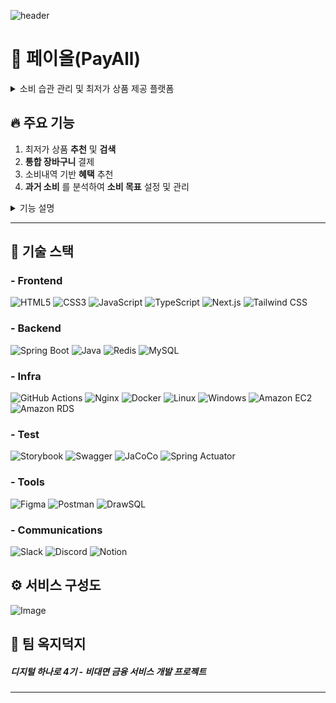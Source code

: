 ![header](https://capsule-render.vercel.app/api?type=waving&height=200&color=0:333333,100:8a8a8a&text=PayAll&fontSize=70&textBg=false&descAlignY=60&descAlign=50&animation=fadeIn&fontAlignY=40)

# 💸 페이올(PayAll)
<details>
<summary>소비 습관 관리 및 최저가 상품 제공 플랫폼</summary>
     
![Image](https://github.com/user-attachments/assets/b3b7da3e-f451-4135-ac76-995abb5f5d2b)
</details>




## 🔥 주요 기능

1. 최저가 상품 __추천__ 및 __검색__
2. __통합 장바구니__ 결제
3. 소비내역 기반 __혜택__ 추천
4. __과거 소비__ 를 분석하여 __소비 목표__ 설정 및 관리

<details>
<summary>기능 설명</summary>

![Image](https://github.com/user-attachments/assets/4bde038f-d5e8-409a-a86d-7af0632a70c8)

![Image](https://github.com/user-attachments/assets/eb4c94d0-8878-49ef-801e-9108e5f250d1)

![Image](https://github.com/user-attachments/assets/01d044f4-6746-4fa3-ac69-264b1000582b)

![Image](https://github.com/user-attachments/assets/f138535f-0615-4b34-87e1-7c31ad60a608)

![Image](https://github.com/user-attachments/assets/cc32d322-4543-432f-adc3-a9e49999b358)

![Image](https://github.com/user-attachments/assets/202b6d44-44d3-485b-8361-02bb36f79c0d)

![Image](https://github.com/user-attachments/assets/9f4c88c7-3ffc-484d-a0ac-decde2e611f0)

![Image](https://github.com/user-attachments/assets/e70f140f-7beb-40a7-8d12-1f9dc953e433)

![Image](https://github.com/user-attachments/assets/78d14cc7-5330-40f0-b20a-6b1b4e0d4959)

![Image](https://github.com/user-attachments/assets/76828927-62b5-49ac-b194-87dc3747a0b1)

![Image](https://github.com/user-attachments/assets/1db6e8a5-665e-454f-8a57-d3d518bf227f)

![Image](https://github.com/user-attachments/assets/0fe8b8ab-26b7-4e0d-ab4b-d66356a33059)

![Image](https://github.com/user-attachments/assets/3ab0e011-d98b-4d86-a0ac-81ae6783adfc)

![Image](https://github.com/user-attachments/assets/be2b0e13-ba25-4fb9-9d57-9a586bc9f7d4)

![Image](https://github.com/user-attachments/assets/48392fda-afd0-4534-a3d8-ed7a4711310f)

![Image](https://github.com/user-attachments/assets/173ef75b-1880-42d6-805f-478ba67c5b1b)

![Image](https://github.com/user-attachments/assets/3f15f508-ddb2-44c6-8336-1ae1fd528dc1)

</details>

---

## 🚀 기술 스택

### - Frontend

![HTML5](https://img.shields.io/badge/HTML5-E34F26?style=flat-square&logo=html5&logoColor=white) 
![CSS3](https://img.shields.io/badge/CSS3-1572B6?style=flat-square&logo=css3&logoColor=white) 
![JavaScript](https://img.shields.io/badge/JavaScript-F7DF1E?style=flat-square&logo=javascript&logoColor=black) 
![TypeScript](https://img.shields.io/badge/TypeScript-3178C6?style=flat-square&logo=typescript&logoColor=white) 
![Next.js](https://img.shields.io/badge/Next.js-000000?style=flat-square&logo=next.js&logoColor=white) 
![Tailwind CSS](https://img.shields.io/badge/TailwindCSS-06B6D4?style=flat-square&logo=tailwindcss&logoColor=white) 

### - Backend
     
![Spring Boot](https://img.shields.io/badge/Spring_Boot-6DB33F?style=flat-square&logo=springboot&logoColor=white) 
![Java](https://img.shields.io/badge/Java-007396?style=flat-square&logo=java&logoColor=white) 
![Redis](https://img.shields.io/badge/Redis-DC382D?style=flat-square&logo=redis&logoColor=white) 
![MySQL](https://img.shields.io/badge/MySQL-4479A1?style=flat-square&logo=mysql&logoColor=white)  

### - Infra
      
![GitHub Actions](https://img.shields.io/badge/GitHub_Actions-2088FF?style=flat-square&logo=githubactions&logoColor=white) 
![Nginx](https://img.shields.io/badge/Nginx-009639?style=flat-square&logo=nginx&logoColor=white) 
![Docker](https://img.shields.io/badge/Docker-2496ED?style=flat-square&logo=docker&logoColor=white) 
![Linux](https://img.shields.io/badge/Linux-FCC624?style=flat-square&logo=linux&logoColor=black)
![Windows](https://img.shields.io/badge/Windows-0078D6?style=flat-square&logo=windows&logoColor=white)
![Amazon EC2](https://img.shields.io/badge/Amazon_EC2-F8991D?style=flat-square&logo=amazonec2&logoColor=white) 
![Amazon RDS](https://img.shields.io/badge/Amazon_RDS-527FFF?style=flat-square&logo=amazonrds&logoColor=white)  

### - Test
 
![Storybook](https://img.shields.io/badge/Storybook-FF4785?style=flat-square&logo=storybook&logoColor=white) 
![Swagger](https://img.shields.io/badge/Swagger-85EA2D?style=flat-square&logo=swagger&logoColor=white)
![JaCoCo](https://img.shields.io/badge/JaCoCo-FF7F00?style=flat-square&logo=codecov&logoColor=white) 
![Spring Actuator](https://img.shields.io/badge/Spring_Actuator-6DB33F?style=flat-square&logo=spring&logoColor=white) 

### - Tools
![Figma](https://img.shields.io/badge/Figma-F24E1E?style=flat-square&logo=figma&logoColor=white)
![Postman](https://img.shields.io/badge/Postman-FF6C37?style=flat-square&logo=postman&logoColor=white)
![DrawSQL](https://img.shields.io/badge/DrawSQL-FF5733?style=flat-square&logo=databricks&logoColor=white)  

### - Communications
![Slack](https://img.shields.io/badge/Slack-4A154B?style=flat-square&logo=slack&logoColor=white)
![Discord](https://img.shields.io/badge/Discord-7289DA?style=flat-square&logo=discord&logoColor=white)
![Notion](https://img.shields.io/badge/Notion-000000?style=flat-square&logo=notion&logoColor=white) 

## ⚙️ 서비스 구성도

![Image](https://github.com/user-attachments/assets/4905a024-a942-46f5-8c7b-0aec10128373)


## 🐤 팀 옥지덕지

##### 디지털 하나로 4기 - 비대면 금융 서비스 개발 프로젝트
---
